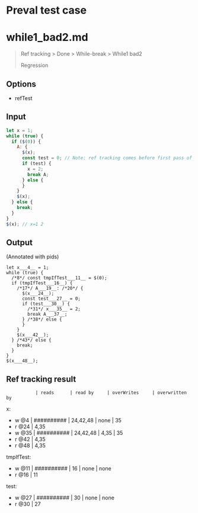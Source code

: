 # Preval test case

# while1_bad2.md

> Ref tracking > Done > While-break > While1 bad2
>
> Regression

## Options

- refTest

## Input

`````js filename=intro
let x = 1;
while (true) {
  if ($(0)) {
    A: {
      $(x);
      const test = 0; // Note: ref tracking comes before first pass of value tracking
      if (test) {
        x = 2;
        break A;
      } else {
      }
    }
    $(x);
  } else {
    break;
  }
}
$(x); // x=1 2
`````


## Output

(Annotated with pids)

`````filename=intro
let x___4__ = 1;
while (true) {
  /*8*/ const tmpIfTest___11__ = $(0);
  if (tmpIfTest___16__) {
    /*17*/ A___19__: /*20*/ {
      $(x___24__);
      const test___27__ = 0;
      if (test___30__) {
        /*31*/ x___35__ = 2;
        break A___37__;
      } /*38*/ else {
      }
    }
    $(x___42__);
  } /*43*/ else {
    break;
  }
}
$(x___48__);
`````


## Ref tracking result


               | reads      | read by     | overWrites     | overwritten by
x:
  - w @4       | ########## | 24,42,48    | none           | 35
  - r @24      | 4,35
  - w @35      | ########## | 24,42,48    | 4,35           | 35
  - r @42      | 4,35
  - r @48      | 4,35

tmpIfTest:
  - w @11      | ########## | 16          | none           | none
  - r @16      | 11

test:
  - w @27      | ########## | 30          | none           | none
  - r @30      | 27
